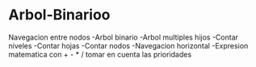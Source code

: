 # Arbol-Binarioo
Navegacion entre nodos 
-Arbol binario
-Arbol multiples hijos
-Contar niveles
-Contar hojas
-Contar nodos
-Navegacion horizontal
-Expresion matematica con + - * / tomar en cuenta las prioridades
